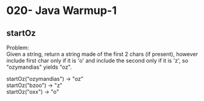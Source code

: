020- Java Warmup-1
===================

startOz
-------


Problem:  
Given a string, return a string made of the first 2 chars (if present), however include first char only if it is 'o' and include the second only if it is 'z', so "ozymandias" yields "oz". 
>
startOz("ozymandias") → "oz"  
startOz("bzoo") → "z"  
startOz("oxx") → "o"  
  